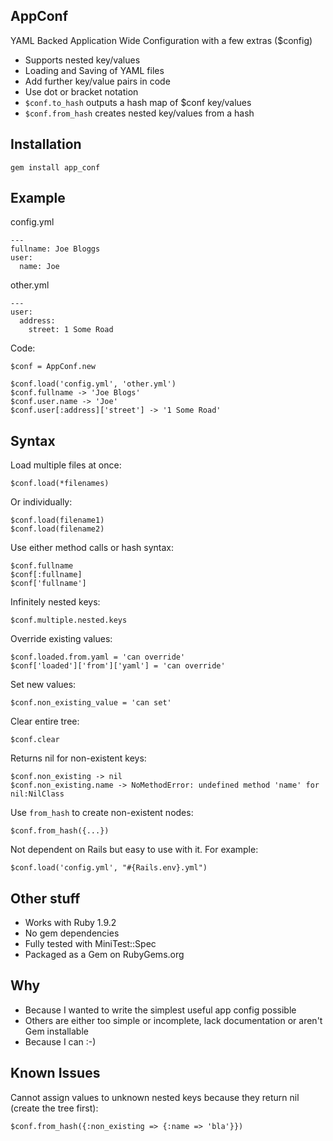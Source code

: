 AppConf
----------------------------------
YAML Backed Application Wide Configuration with a few extras ($config)

* Supports nested key/values
* Loading and Saving of YAML files
* Add further key/value pairs in code
* Use dot or bracket notation
* `$conf.to_hash` outputs a hash map of $conf key/values
* `$conf.from_hash` creates nested key/values from a hash

Installation
----------------------------------
    gem install app_conf

Example
----------------------------------

config.yml

    ---
    fullname: Joe Bloggs
    user:
      name: Joe

other.yml

    ---
    user:
      address:
        street: 1 Some Road

Code:

    $conf = AppConf.new

    $conf.load('config.yml', 'other.yml')
    $conf.fullname -> 'Joe Blogs'
    $conf.user.name -> 'Joe'
    $conf.user[:address]['street'] -> '1 Some Road'

Syntax
----------------------------------

Load multiple files at once:

    $conf.load(*filenames)

Or individually:

    $conf.load(filename1)
    $conf.load(filename2)

Use either method calls or hash syntax:

    $conf.fullname
    $conf[:fullname]
    $conf['fullname']

Infinitely nested keys:

    $conf.multiple.nested.keys

Override existing values:

    $conf.loaded.from.yaml = 'can override'
    $conf['loaded']['from']['yaml'] = 'can override'

Set new values:

    $conf.non_existing_value = 'can set'

Clear entire tree:

    $conf.clear

Returns nil for non-existent keys:

    $conf.non_existing -> nil
    $conf.non_existing.name -> NoMethodError: undefined method 'name' for nil:NilClass

Use `from_hash` to create non-existent nodes:

    $conf.from_hash({...})

Not dependent on Rails but easy to use with it. For example:

    $conf.load('config.yml', "#{Rails.env}.yml")

Other stuff
----------------------------------
* Works with Ruby 1.9.2
* No gem dependencies
* Fully tested with MiniTest::Spec
* Packaged as a Gem on RubyGems.org

Why
----------------------------------
* Because I wanted to write the simplest useful app config possible
* Others are either too simple or incomplete, lack documentation or aren't Gem installable
* Because I can :-)

Known Issues
----------------------------------
Cannot assign values to unknown nested keys because they return nil (create the tree first):

    $conf.from_hash({:non_existing => {:name => 'bla'}})

